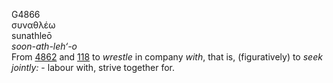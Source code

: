 <body>
  <p>G4866<br>  συναθλέω  <br> sunathleō  <br><i>soon-ath-leh‘-o </i><br>From <a href="g4862.htm">4862</a> and <a href="g0118.htm">118</a>  to <i>wrestle</i> in company <i>with</i>, that is, (figuratively) to <i>seek</i> <i>jointly:</i> - labour with, strive together for.<br></p>
 </body>
